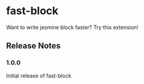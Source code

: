 # fast-block

Want to write jesmine block faster? Try this extension!

## Release Notes

### 1.0.0

Initial release of fast-block
